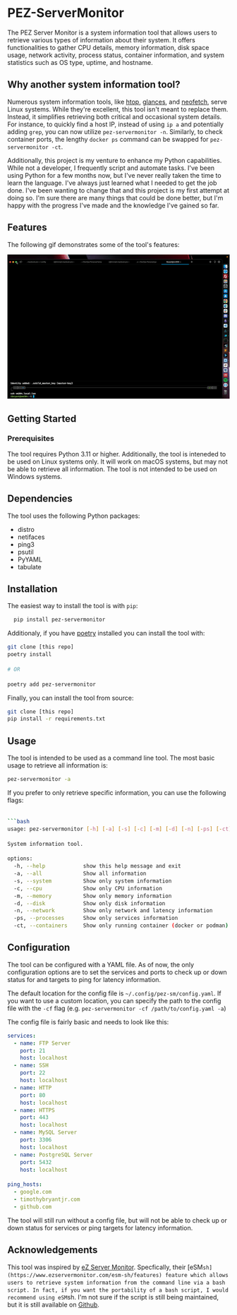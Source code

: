 # PEZ-ServerMonitor

The PEZ Server Monitor is a system information tool that allows users to retrieve various types of information about their system. It offers functionalities to gather CPU details, memory information, disk space usage, network activity, process status, container information, and system statistics such as OS type, uptime, and hostname.

## Why another system information tool?

Numerous system information tools, like [htop](https://htop.dev/), [glances](https://nicolargo.github.io/glances/), and [neofetch](https://github.com/dylanaraps/neofetch), serve Linux systems. While they're excellent, this tool isn't meant to replace them. Instead, it simplifies retrieving both critical and occasional system details. For instance, to quickly find a host IP, instead of using `ip a` and potentially adding `grep`, you can now utilize `pez-servermonitor -n`. Similarly, to check container ports, the lengthy `docker ps` command can be swapped for `pez-servermonitor -ct`.

Additionally, this project is my venture to enhance my Python capabilities. While not a developer, I frequently script and automate tasks. I've been using Python for a few months now, but I've never really taken the time to learn the language. I've always just learned what I needed to get the job done. I've been wanting to change that and this project is my first attempt at doing so. I'm sure there are many things that could be done better, but I'm happy with the progress I've made and the knowledge I've gained so far.


## Features

The following gif demonstrates some of the tool's features:

![pez-sm-gif](./images/pez-sm.gif)

## Getting Started

### Prerequisites

The tool requires Python 3.11 or higher. Additionally, the tool is inteneded to be used on Linux systems only. It will work on macOS systems, but may not be able to retrieve all information. The tool is not intended to be used on Windows systems.

## Dependencies

The tool uses the following Python packages:

- distro
- netifaces
- ping3
- psutil
- PyYAML
- tabulate

## Installation

The easiest way to install the tool is with `pip`:

```bash
  pip install pez-servermonitor
```

Additionaly, if you have [poetry](https://python-poetry.org/) installed you can install the tool with:

```bash
git clone [this repo]
poetry install

# OR

poetry add pez-servermonitor
```

Finally, you can install the tool from source:

```bash
git clone [this repo]
pip install -r requirements.txt
```

## Usage

The tool is intended to be used as a command line tool. The most basic usage to retrieve all information is:

```bash
pez-servermonitor -a
```

If you prefer to only retrieve specific information, you can use the following flags:

```bash

```bash
usage: pez-servermonitor [-h] [-a] [-s] [-c] [-m] [-d] [-n] [-ps] [-ct]

System information tool.

options:
  -h, --help            show this help message and exit
  -a, --all             Show all information
  -s, --system          Show only system information
  -c, --cpu             Show only CPU information
  -m, --memory          Show only memory information
  -d, --disk            Show only disk information
  -n, --network         Show only network and latency information
  -ps, --processes      Show only services information
  -ct, --containers     Show only running container (docker or podman) information
```

## Configuration

The tool can be configured with a YAML file. As of now, the only configuration options are to set the services and ports to check up or down status for and targets to ping for latency information.

The default location for the config file is `~/.config/pez-sm/config.yaml`. If you want to use a custom location, you can specify the path to the config file with the `-cf` flag (e.g. `pez-servermonitor -cf /path/to/config.yaml -a`)

The config file is fairly basic and needs to look like this:

```yaml
services:
  - name: FTP Server
    port: 21
    host: localhost
  - name: SSH
    port: 22
    host: localhost
  - name: HTTP
    port: 80
    host: localhost
  - name: HTTPS
    port: 443
    host: localhost
  - name: MySQL Server
    port: 3306
    host: localhost
  - name: PostgreSQL Server
    port: 5432
    host: localhost

ping_hosts:
  - google.com
  - timothybryantjr.com
  - github.com
```

The tool will still run without a config file, but will not be able to check up or down status for services or ping targets for latency information.

## Acknowledgements

This tool was inspired by [eZ Server Monitor](https://www.ezservermonitor.com/). Specfically, their [eSM`sh](https://www.ezservermonitor.com/esm-sh/features) feature which allows users to retrieve system information from the command line via a bash script. In fact, if you want the portability of a bash script, I would recommend using eSM`sh. I'm not sure if the script is still being maintained, but it is still available on [Github](https://github.com/shevabam/ezservermonitor-sh).
